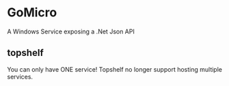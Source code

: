 # GoMicro
A Windows Service exposing a .Net Json API

## topshelf ##

You can only have ONE service! Topshelf no longer support hosting multiple services. 
